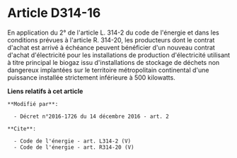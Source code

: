# Article D314-16

En application du 2° de l'article L. 314-2 du code de l'énergie et dans les conditions prévues à l'article R. 314-20, les
producteurs dont le contrat d'achat est arrivé à échéance peuvent bénéficier d'un nouveau contrat d'achat d'électricité pour
les installations de production d'électricité utilisant à titre principal le biogaz issu d'installations de stockage de
déchets non dangereux implantées sur le territoire métropolitain continental d'une puissance installée strictement inférieure
à 500 kilowatts.

**Liens relatifs à cet article**

	**Modifié par**:

	  - Décret n°2016-1726 du 14 décembre 2016 - art. 2

	**Cite**:

	  - Code de l'énergie - art. L314-2 (V)
	  - Code de l'énergie - art. R314-20 (V)
